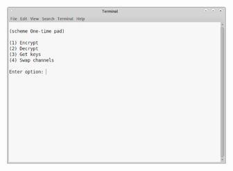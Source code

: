 <p align="center">
  <img src="https://github.com/compromise-evident/schemeOTP/blob/main/Terminal.png">
</p>
